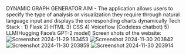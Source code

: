 DYNAMIC GRAPH GENERATOR
AIM - The application allows users to specify the type of analysis or visualization they require through natural language input and displays the corresponding charts dynamically
Tech Stack :
     1) Flask
     2) HTML
     3) CSS
     4) Voiceflow (Codeless chatbot)
     5) LLM(Hugging Face’s GPT-2 model)
Screen shots of the website:
![Screenshot 2024-11-29 183453](https://github.com/user-attachments/assets/6fdf102b-988a-4af3-8633-0be9c453c285)
![Screenshot 2024-11-30 203842](https://github.com/user-attachments/assets/50b6ec97-ffde-4f91-9499-6f43bb2f329b)
![Screenshot 2024-11-30 203859](https://github.com/user-attachments/assets/66c6c095-b27a-4c86-906d-2a65f815ed7d)
![Screenshot 2024-11-30 203914](https://github.com/user-attachments/assets/8d83538c-baf8-4a66-b407-a4f3a7ec2f12)


